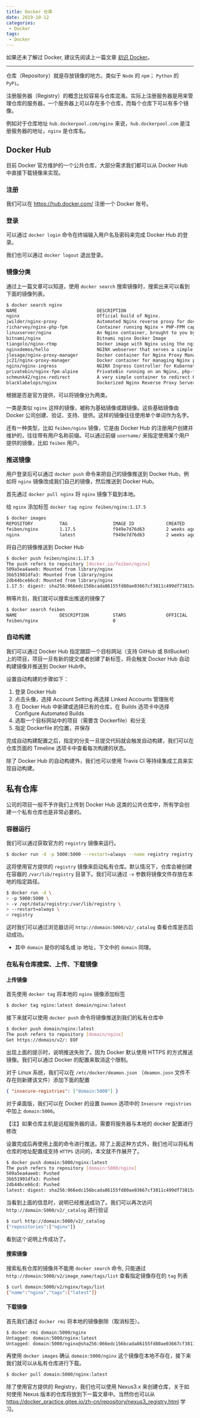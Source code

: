 ```yaml
---
title: Docker 仓库
date: 2019-10-12
categories:
 - Docker
tags:
 - Docker
---
```


如果还未了解过 Docker, 建议先阅读上一篇文章 [初识 Docker](http://mp.weixin.qq.com/s?__biz=MzIyMDQyNTc3OA==&mid=2247483767&idx=1&sn=fbf540263518d02ad6fb05d4d9ba1801&chksm=97cd7a2aa0baf33c9c8476654733d5ae136d12daa2524d2d711483921146bd563e9ca54cec79&scene=21#wechat_redirect)。

---

仓库（Repository）就是存放镜像的地方。类似于 `Node` 的 `npm`； `Python` 的 `PyPi`。

注册服务器（Registry）的概念比较容易与仓库混淆。实际上注册服务器是用来管理仓库的服务器，一个服务器上可以存在多个仓库，而每个仓库下可以有多个镜像。

例如对于仓库地址 `hub.dockerpool.com/nginx` 来说，`hub.dockerpool.com` 是注册服务器的地址，`nginx` 是仓库名。

## Docker Hub

目前 Docker 官方维护的一个公共仓库，大部分需求我们都可以从 Docker Hub 中直接下载镜像来实现。

### 注册

我们可以在 https://hub.docker.com/ 注册一个 Docker 账号。

### 登录

可以通过 `docker login` 命令在终端输入用户名及密码来完成 Docker Hub 的登录。

我们也可以通过 `docker logout` 退出登录。

### 镜像分类

通过上一篇文章可以知道，使用 `docker search` 搜索镜像时，搜索出来可以看到下面的镜像列表。
```bash
$ docker search nginx
NAME                              DESCRIPTION                                     STARS               OFFICIAL            AUTOMATED
nginx                             Official build of Nginx.                        12036               [OK]
jwilder/nginx-proxy               Automated Nginx reverse proxy for docker con…   1671                                    [OK]
richarvey/nginx-php-fpm           Container running Nginx + PHP-FPM capable of…   742                                     [OK]
linuxserver/nginx                 An Nginx container, brought to you by LinuxS…   78
bitnami/nginx                     Bitnami nginx Docker Image                      71                                      [OK]
tiangolo/nginx-rtmp               Docker image with Nginx using the nginx-rtmp…   56                                      [OK]
nginxdemos/hello                  NGINX webserver that serves a simple page co…   28                                      [OK]
jlesage/nginx-proxy-manager       Docker container for Nginx Proxy Manager        24                                      [OK]
jc21/nginx-proxy-manager          Docker container for managing Nginx proxy ho…   24
nginx/nginx-ingress               NGINX Ingress Controller for Kubernetes         22
privatebin/nginx-fpm-alpine       PrivateBin running on an Nginx, php-fpm & Al…   18                                      [OK]
schmunk42/nginx-redirect          A very simple container to redirect HTTP tra…   17                                      [OK]
blacklabelops/nginx               Dockerized Nginx Reverse Proxy Server.          12                                      [OK]
```
根据是否是官方提供，可以将镜像分为两类。

一类是类似 `nginx` 这样的镜像，被称为基础镜像或跟镜像。这些基础镜像由 Docker 公司创建、验证、支持、提供。这样的镜像往往使用单个单词作为名字。

还有一种类型，比如 `feiben/nginx` 镜像，它是由 Docker Hub 的注册用户创建并维护的，往往带有用户名称前缀。可以通过前缀 `username/` 来指定使用某个用户提供的镜像，比如 `feiben` 用户。

### 推送镜像

用户登录后可以通过 `docker push` 命令来把自己的镜像推送到 Docker Hub，例如将 `nginx` 镜像改成我们自己的镜像，然后推送到 Docker Hub。

首先通过 `docker pull nginx` 将 `nginx` 镜像下载到本地。

给 `nginx` 添加标签 `docker tag nginx feiben/nginx:1.17.5`

```bash
$ docker images
REPOSITORY          TAG                 IMAGE ID            CREATED             SIZE
feiben/nginx        1.17.5              f949e7d76d63        2 weeks ago         126MB
nginx               latest              f949e7d76d63        2 weeks ago         126MB
```

将自己的镜像推送到 Docker Hub

```bash
$ docker push feiben/nginx:1.17.5
The push refers to repository [docker.io/feiben/nginx]
509a5ea4aeeb: Mounted from library/nginx
3bb51901dfa3: Mounted from library/nginx
2db44bce66cd: Mounted from library/nginx
1.17.5: digest: sha256:066edc156bcada86155fd80ae03667cf3811c499df73815a2b76e43755ebbc76 size: 948
```

稍等片刻，我们就可以搜索出推送的镜像了

```bash
$ docker search feiben
NAME                DESCRIPTION         STARS               OFFICIAL            AUTOMATED
feiben/nginx                            0
```

### 自动构建

我们可以通过 Docker Hub 指定跟踪一个目标网站（支持 GitHub 或 BitBucket）上的项目，项目一旦有新的提交或者创建了新标签，将会触发 Docker Hub 自动构建镜像并推送到 Docker Hub中。

设置自动构建的步骤如下：

1. 登录 Docker Hub
2. 点击头像，选择 Account Setting 再选择 Linked Accounts 管理账号
3. 在 Docker Hub 中新建或选择已有的仓库，在 Builds 选项卡中选择 Configure Automated Builds
4. 选取一个目标网站中的项目（需要含 Dockerfile）和分支
5. 指定 Dockerfile 的位置，并保存

完成自动构建配置之后，指定的分支一旦提交代码就会触发自动构建，我们可以在仓库页面的 Timeline 选项卡中查看每次构建的状态。

除了 Docker Hub 的自动构建外，我们也可以使用 Travis CI 等持续集成工具来实现自动构建。


## 私有仓库

公司的项目一般不予许我们上传到 Docker Hub 这类的公共仓库中，所有学会创建一个私有仓库也是非常必要的。

### 容器运行

我们可以通过获取官方的 `registry` 镜像来运行。

```bash
$ docker run -d -p 5000:5000 --restart=always --name registry registry
```

这将使用官方提供的 `registry` 镜像来启动私有仓库。默认情况下，仓库会被创建在容器的 `/var/lib/registry` 目录下。我们可以通过 `-v` 参数将镜像文件存放在本地的指定路径。

```bash
$ docker run -d \
> -p 5000:5000 \
> -v /opt/data/registry:/var/lib/registry \
> --restart=always \
> registry
```

这时我们可以通过浏览器访问 `http://domain:5000/v2/_catalog` 查看仓库是否启动成功。

- 其中 `domain` 是你的域名或 ip 地址，下文中的 `domain` 同理。

### 在私有仓库搜索、上传、下载镜像

#### 上传镜像

首先使用 `docker tag` 将本地的 `nginx` 镜像添加标签

```bash
$ docker tag nginx:latest domain/nginx:latest
```

接下来就可以使用 `docker push` 命令将镜像推送到我们的私有仓库中

```bash
$ docker push domain/nginx:latest
The push refers to repository [domain/nginx]
Get https://domain/v2/: EOF
```

出现上面的提示时，说明推送失败了。因为 Docker 默认使用 HTTPS 的方式推送镜像。我们可以通过 Docker 的配置来取消这个限制。

对于 Linux 系统，我们可以在 `/etc/docker/deamon.json` （`deamon.josn` 文件不存在则新建该文件）添加下面的配置

```json
{ "insecure-registries": ["domain:5000"] }
```

对于桌面版，我们可以在 Docker 的设置 `Daemon` 选项中的 `Insecure registries` 中加上 `domain:5000`。

【注】如果仓库主机是远程服务器的话，需要将服务器与本地的 docker 配置进行修改

设置完成后再使用上面的命令进行推送。除了上面这种方式外，我们也可以将私有仓库的地址配置成支持 `HTTPS` 访问的，本文就不作展开了。

```bash
$ docker push domain:5000/nginx:latest
The push refers to repository [domain:5000/nginx]
509a5ea4aeeb: Pushed
3bb51901dfa3: Pushed
2db44bce66cd: Pushed
latest: digest: sha256:066edc156bcada86155fd80ae03667cf3811c499df73815a2b76e43755ebbc76 size: 948
```

当看到上面的信息时，说明已经推送成功了。我们可以再次访问 `http://domain:5000/v2/_catalog` 进行验证

```bash
$ curl http://domain:5000/v2/_catalog
{"repositories":["nginx"]}
```

看到这个说明上传成功了。

#### 搜索镜像

搜索私有仓库的镜像并不能用 `docker search` 命令, 只能通过 `http://domain:5000/v2/image_name/tags/list` 查看指定镜像存在的 `tag` 列表

```bash
$ curl domain:5000/v2/nginx/tags/list
{"name":"nginx","tags":["latest"]}
```

#### 下载镜像

首先我们通过 `docker rmi` 将本地的镜像删除（取消标签）。

```bash
$ docker rmi domain:5000/nginx
Untagged: domain:5000/nginx:latest
Untagged: domain:5000/nginx@sha256:066edc156bcada86155fd80ae03667cf3811c499df73815a2b76e43755ebbc76
```

再使用 `docker images` 确认 `domain:5000/nginx` 这个镜像在本地不存在，接下来我们就可以从私有仓库进行下载。


```bash
$ docker pull domain:5000/nginx:latest
```

除了使用官方提供的 Registry，我们也可以使用 Nexus3.x 来创建仓库，关于如何使用 Nexus 版本的仓库将放到下一篇文章中。当然你也可以从 https://docker_practice.gitee.io/zh-cn/repository/nexus3_registry.html 学习。